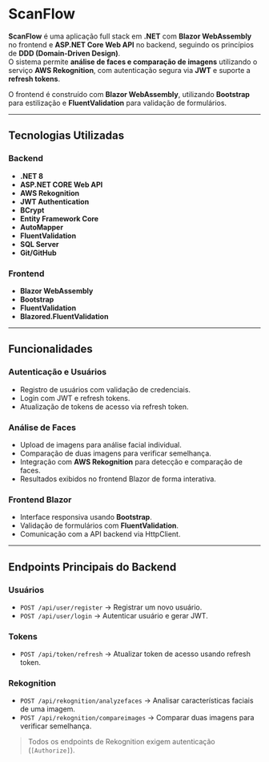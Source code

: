 # ScanFlow

**ScanFlow** é uma aplicação full stack em **.NET** com **Blazor WebAssembly** no frontend e **ASP.NET Core Web API** no backend, seguindo os princípios de **DDD (Domain-Driven Design)**.  
O sistema permite **análise de faces e comparação de imagens** utilizando o serviço **AWS Rekognition**, com autenticação segura via **JWT** e suporte a **refresh tokens**.

O frontend é construído com **Blazor WebAssembly**, utilizando **Bootstrap** para estilização e **FluentValidation** para validação de formulários.

---

## Tecnologias Utilizadas

### Backend
- **.NET 8**
- **ASP.NET CORE Web API**
- **AWS Rekognition**
- **JWT Authentication**
- **BCrypt**
- **Entity Framework Core**
- **AutoMapper**
- **FluentValidation**
- **SQL Server**
- **Git/GitHub**

### Frontend
- **Blazor WebAssembly**
- **Bootstrap**
- **FluentValidation**
- **Blazored.FluentValidation**

---

## Funcionalidades

### Autenticação e Usuários
- Registro de usuários com validação de credenciais.
- Login com JWT e refresh tokens.
- Atualização de tokens de acesso via refresh token.

### Análise de Faces
- Upload de imagens para análise facial individual.
- Comparação de duas imagens para verificar semelhança.
- Integração com **AWS Rekognition** para detecção e comparação de faces.
- Resultados exibidos no frontend Blazor de forma interativa.

### Frontend Blazor
- Interface responsiva usando **Bootstrap**.
- Validação de formulários com **FluentValidation**.
- Comunicação com a API backend via HttpClient.

---

## Endpoints Principais do Backend

### Usuários
- `POST /api/user/register` → Registrar um novo usuário.  
- `POST /api/user/login` → Autenticar usuário e gerar JWT.  

### Tokens
- `POST /api/token/refresh` → Atualizar token de acesso usando refresh token.

### Rekognition
- `POST /api/rekognition/analyzefaces` → Analisar características faciais de uma imagem.  
- `POST /api/rekognition/compareimages` → Comparar duas imagens para verificar semelhança.  

> Todos os endpoints de Rekognition exigem autenticação (`[Authorize]`).
